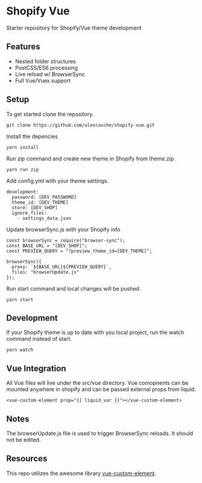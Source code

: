 # Shopify Vue

Starter repository for Shopify/Vue theme development

## Features

- Nested folder structures
- PostCSS/ES6 processing
- Live reload w/ BrowserSync
- Full Vue/Vuex support

## Setup

To get started clone the repository.

```
git clone https://github.com/alexcasche/shopify-vue.git
```

Install the depencies

```
yarn install
```

Run zip command and create new theme in Shopify from theme.zip.

```
yarn run zip
```

Add config.yml with your theme settings.

```
development:
  password: [DEV_PASSWORD]
  theme_id: [DEV_THEME]
  store: [DEV_SHOP]
  ignore_files:
    - settings_data.json
```

Update browserSync.js with your Shopify info

```
const browserSync = require("browser-sync");
const BASE_URL = "[DEV_SHOP]";
const PREVIEW_QUERY = "?preview_theme_id=[DEV_THEME]";

browserSync({
  proxy: `${BASE_URL}${PREVIEW_QUERY}`,
  files: "browserUpdate.js"
});
```

Run start command and local changes will be pushed.

```
yarn start
```

## Development

If your Shopify theme is up to date with you local project, run the watch command instead of start.

```
yarn watch
```

## Vue Integration

All Vue files will live under the src/vue directory. Vue comopnents can be mounted anywhere in shopify and can be passed external props from liquid.

```
<vue-custom-element prop="{{ liquid_var }}"></vue-custom-element>
```

## Notes

The browserUpdate.js file is used to trigger BrowserSync reloads. It should not be edited.

## Resources

This repo utilizes the awesome library [vue-custom-element](https://github.com/karol-f/vue-custom-element).
